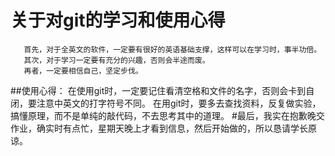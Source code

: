 ﻿#                   关于对git的学习和使用心得       首先，对于全英文的软件，一定要有很好的英语基础支撑，这样可以在学习时，事半功倍。       其次，对于学习一定要有充分的兴趣，否则会半途而废。       再者，一定要相信自己，坚定步伐。##使用心得：    在使用git时，一定要记住看清空格和文件的名字，否则会卡到自闭，要注意中英文的打字符号不同。    在用git时，要多去查找资料，反复做实验，搞懂原理，而不是单纯的敲代码，不去思考其中的道理。#最后，我实在抱歉晚交作业，确实时有点忙，星期天晚上才看到信息，然后开始做的，所以恳请学长原谅。
